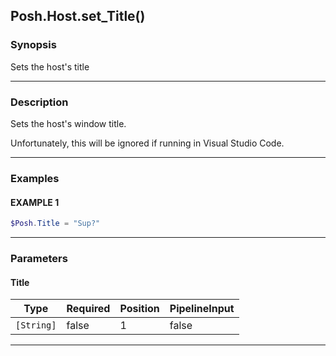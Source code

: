 Posh.Host.set_Title()
---------------------




### Synopsis
Sets the host's title



---


### Description

Sets the host's window title.

Unfortunately, this will be ignored if running in Visual Studio Code.



---


### Examples
#### EXAMPLE 1
```PowerShell
$Posh.Title = "Sup?"
```



---


### Parameters
#### **Title**




|Type      |Required|Position|PipelineInput|
|----------|--------|--------|-------------|
|`[String]`|false   |1       |false        |





---
